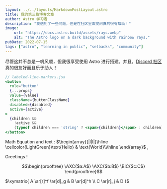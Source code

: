 ```yaml
---
layout: ../../layouts/MarkdownPostLayout.astro
title: 我的第三篇博客文章
author: Astro 学习者
description: "我遇到了一些问题，但是在社区里面提问真的很有帮助！"
image:
    url: "https://docs.astro.build/assets/rays.webp"
    alt: "The Astro logo on a dark background with rainbow rays."
pubDate: 2022-07-15
tags: ["astro", "learning in public", "setbacks", "community"]
---
```

尽管这并不总是一帆风顺，但我很享受使用 Astro 进行搭建。并且，[Discord 社区](https://astro.build/chat)真的很友好而且乐于助人！


```jsx {"1":5} del={"2":7-8} ins={"3":10-12}
// labeled-line-markers.jsx
<button
  role="button"
  {...props}
  value={value}
  className={buttonClassName}
  disabled={disabled}
  active={active}
>
  {children &&
    !active &&
    (typeof children === 'string' ? <span>{children}</span> : children)}
</button>
```

Math Equation and text : $\begin{array}{|l|l|}\hline 
\cellcolor{LightGreen}\text{Hello} & \text{World}\\\hline 
\end{array}$ , 

Greetings ! 

$$\begin{prooftree}
\AXC{$a:A$}
\AXC{$b:B$}
\BIC{$c:C$}
\end{prooftree}$$

$\xymatrix{
  A \ar[r]^f \ar[d]_g & B \ar[d]^h \\
  C \ar[r]_j & D
}$